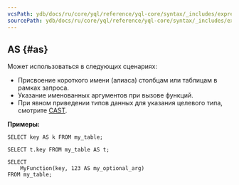 ```yaml
---
vcsPath: ydb/docs/ru/core/yql/reference/yql-core/syntax/_includes/expressions/as.md
sourcePath: ydb/docs/ru/core/yql/reference/yql-core/syntax/_includes/expressions/as.md
---
```

## AS {#as}

Может использоваться в следующих сценариях:

* Присвоение короткого имени (алиаса) столбцам или таблицам в рамках запроса.
* Указание именованных аргументов при вызове функций.
* При явном приведении типов данных для указания целевого типа, смотрите [CAST](#cast).

**Примеры:**

``` yql
SELECT key AS k FROM my_table;
```

``` yql
SELECT t.key FROM my_table AS t;
```

``` yql
SELECT
    MyFunction(key, 123 AS my_optional_arg)
FROM my_table;
```